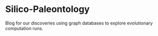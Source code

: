 # Silico-Paleontology
Blog for our discoveries using graph databases to explore evolutionary computation runs.
